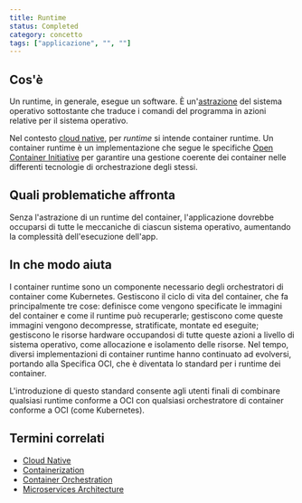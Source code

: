 ```yaml
---
title: Runtime
status: Completed
category: concetto
tags: ["applicazione", "", ""]
---
```


## Cos'è

Un runtime, in generale, esegue un software.
È un'[astrazione](/it/abstraction/) del sistema operativo sottostante che traduce i comandi del programma in azioni relative per il sistema operativo.

Nel contesto [cloud native](/it/cloud-native-apps/), per _runtime_ si intende container runtime. 
Un container runtime è un implementazione che segue le specifiche [Open Container Initiative](https://opencontainers.org/) per garantire una gestione coerente dei container nelle differenti tecnologie di orchestrazione degli stessi.

## Quali problematiche affronta
Senza l'astrazione di un runtime del container, l'applicazione dovrebbe occuparsi di tutte le meccaniche di ciascun sistema operativo, aumentando la complessità dell'esecuzione dell'app.

## In che modo aiuta
I container runtime sono un componente necessario degli orchestratori di container come Kubernetes. 
Gestiscono il ciclo di vita del container, che fa principalmente tre cose: 
definisce come vengono specificate le immagini del container e come il runtime può recuperarle;
gestiscono come queste immagini vengono decompresse, stratificate, montate ed eseguite;
gestiscono le risorse hardware occupandosi di tutte queste azioni a livello di sistema operativo, come allocazione e isolamento delle risorse.
Nel tempo, diversi implementazioni di container runtime hanno continuato ad evolversi, portando alla Specifica OCI, che è diventata lo standard per i runtime dei container.

L'introduzione di questo standard consente agli utenti finali di combinare qualsiasi runtime conforme a OCI con qualsiasi orchestratore di container conforme a OCI (come Kubernetes).

## Termini correlati

- [Cloud Native](/it/cloud-native-apps/)
- [Containerization](/it/containerization/)
- [Container Orchestration](/it/container-orchestration/)
- [Microservices Architecture](/it/microservices-architecture/)